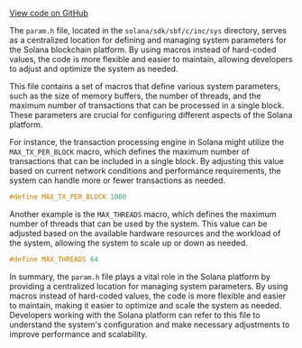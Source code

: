 
[View code on GitHub](https://github.com/solana-labs/solana/tree/master/na/sdk/sbf/c/inc/sys)

The `param.h` file, located in the `solana/sdk/sbf/c/inc/sys` directory, serves as a centralized location for defining and managing system parameters for the Solana blockchain platform. By using macros instead of hard-coded values, the code is more flexible and easier to maintain, allowing developers to adjust and optimize the system as needed.

This file contains a set of macros that define various system parameters, such as the size of memory buffers, the number of threads, and the maximum number of transactions that can be processed in a single block. These parameters are crucial for configuring different aspects of the Solana platform.

For instance, the transaction processing engine in Solana might utilize the `MAX_TX_PER_BLOCK` macro, which defines the maximum number of transactions that can be included in a single block. By adjusting this value based on current network conditions and performance requirements, the system can handle more or fewer transactions as needed.

```c
#define MAX_TX_PER_BLOCK 1000
```

Another example is the `MAX_THREADS` macro, which defines the maximum number of threads that can be used by the system. This value can be adjusted based on the available hardware resources and the workload of the system, allowing the system to scale up or down as needed.

```c
#define MAX_THREADS 64
```

In summary, the `param.h` file plays a vital role in the Solana platform by providing a centralized location for managing system parameters. By using macros instead of hard-coded values, the code is more flexible and easier to maintain, making it easier to optimize and scale the system as needed. Developers working with the Solana platform can refer to this file to understand the system's configuration and make necessary adjustments to improve performance and scalability.